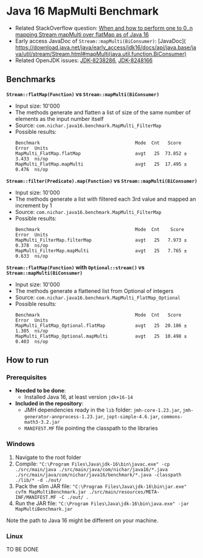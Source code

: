# Java 16 MapMulti Benchmark

- Related StackOverflow question: [When and how to perform one to 0..n mapping Stream mapMulti over flatMap as of Java 16](https://stackoverflow.com/q/64132803/3764965)
- Early access JavaDoc of `Stream::mapMulti(BiConsumer)`: [JavaDoc]( https://download.java.net/java/early_access/jdk16/docs/api/java.base/java/util/stream/Stream.html#mapMulti(java.util.function.BiConsumer)
- Related OpenJDK issues: [JDK-8238286](https://bugs.openjdk.java.net/browse/JDK-8238286), [JDK-8248166](https://bugs.openjdk.java.net/browse/JDK-8248166)

## Benchmarks

**`Stream::flatMap(Function)` vs `Stream::mapMulti(BiConsumer)`**
 - Input size: 10'000
 - The methods generate and flatten a list of size of the same number of elements as the input number itself
 - Source: `com.nichar.java16.benchmark.MapMulti_FilterMap`
 - Possible results:
   ```
   Benchmark                                   Mode  Cnt   Score   Error  Units
   MapMulti_FlatMap.flatMap                    avgt   25  73.852 ± 3.433  ns/op
   MapMulti_FlatMap.mapMulti                   avgt   25  17.495 ± 0.476  ns/op
   ```
   
**`Stream::filter(Predicate).map(Function)` vs `Stream::mapMulti(BiConsumer)`**
 - Input size: 10'000
 - The methods generate a list with filtered each 3rd value and mapped an increment by 1
 - Source: `com.nichar.java16.benchmark.MapMulti_FilterMap`
 - Possible results:
   ```
   Benchmark                                   Mode  Cnt    Score  Error  Units
   MapMulti_FilterMap.filterMap                avgt   25   7.973 ± 0.378  ns/op
   MapMulti_FilterMap.mapMulti                 avgt   25   7.765 ± 0.633  ns/op 
   ```

**`Stream::flatMap(Function)` with `Optional::stream()` vs `Stream::mapMulti(BiConsumer)`**
 - Input size: 10'000
 - The methods generate a flattened list from Optional of integers
 - Source: `com.nichar.java16.benchmark.MapMulti_FlatMap_Optional`
 - Possible results:
   ```
   Benchmark                                   Mode  Cnt   Score   Error  Units
   MapMulti_FlatMap_Optional.flatMap           avgt   25  20.186 ± 1.305  ns/op
   MapMulti_FlatMap_Optional.mapMulti          avgt   25  10.498 ± 0.403  ns/op
   ```

## How to run

### Prerequisites

 - **Needed to be done**: 
   - Installed Java 16, at least version `jdk+16-14`
 - **Included in the repository**: 
   - JMH dependencies ready in the `lib` folder: `jmh-core-1.23.jar`, `jmh-generator-annprocess-1.23.jar`, `jopt-simple-4.6.jar`, `commons-math3-3.2.jar`
   - `MANIFEST.MF` file pointing the classpath to the libraries

### Windows
1. Navigate to the root folder 
2. Compile: `"C:\Program Files\Java\jdk-16\bin\javac.exe" -cp ./src/main/java ./src/main/java/com/nichar/java16/*.java ./src/main/java/com/nichar/java16/benchmark/*.java -classpath ./lib/* -d ./out/`
3. Pack the slim JAR file: `"C:\Program Files\Java\jdk-16\bin\jar.exe" cvfm MapMultiBenchmark.jar ./src/main/resources/META-INF/MANIFEST.MF -C ./out/ .`
4. Run the JAR file: `"C:\Program Files\Java\jdk-16\bin\java.exe" -jar MapMultiBenchmark.jar`

Note the path to Java 16 might be different on your machine. 

### Linux
 TO BE DONE
